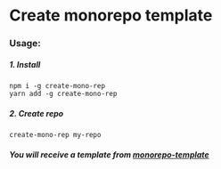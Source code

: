 # Create monorepo template

### Usage:

##### 1. Install
`npm i -g create-mono-rep`   
`yarn add -g create-mono-rep` 

##### 2. Create repo
`create-mono-rep my-repo`   

##### You will receive a template from [monorepo-template](https://github.com/san-e4ek/monorepo-template)